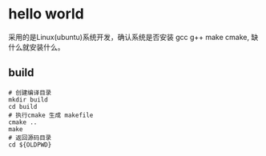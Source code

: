 # hello world
采用的是Linux(ubuntu)系统开发，确认系统是否安装 gcc g++ make cmake, 缺什么就安装什么。

## build
    # 创建编译目录
    mkdir build
    cd build
    # 执行cmake 生成 makefile
    cmake ..
    make
    # 返回源码目录
    cd ${OLDPWD}